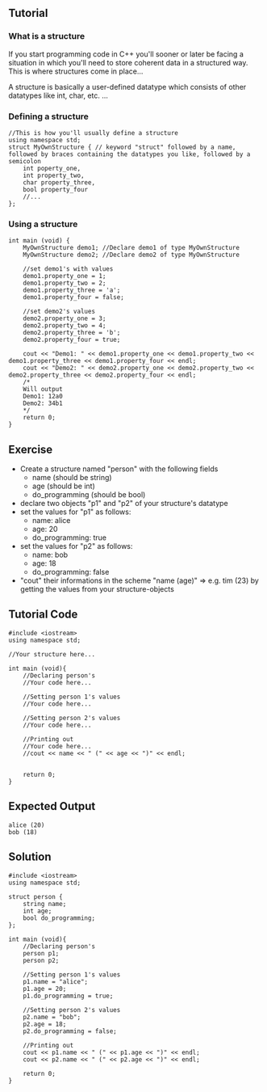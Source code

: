 Tutorial
--------

###  What is a structure

If you start programming code in C++ you'll sooner or later be facing a situation in which you'll need to store coherent data in a structured way.
This is where structures come in place...

A structure is basically a user-defined datatype which consists of other datatypes like int, char, etc. ...

### Defining a structure
    //This is how you'll usually define a structure    
    using namespace std;
    struct MyOwnStructure { // keyword "struct" followed by a name, followed by braces containing the datatypes you like, followed by a semicolon
        int poperty_one,
        int property_two,
        char property_three,
        bool property_four
        //...
    };

### Using a structure 
    int main (void) {
        MyOwnStructure demo1; //Declare demo1 of type MyOwnStructure
        MyOwnStructure demo2; //Declare demo2 of type MyOwnStructure

        //set demo1's with values
        demo1.property_one = 1;
        demo1.property_two = 2;
        demo1.property_three = 'a';
        demo1.property_four = false;

        //set demo2's values
        demo2.property_one = 3;
        demo2.property_two = 4;
        demo2.property_three = 'b';
        demo2.property_four = true;

        cout << "Demo1: " << demo1.property_one << demo1.property_two << demo1.property_three << demo1.property_four << endl;
        cout << "Demo2: " << demo2.property_one << demo2.property_two << demo2.property_three << demo2.property_four << endl;
        /*
        Will output
        Demo1: 12a0
        Demo2: 34b1
        */
        return 0;
    }


Exercise
--------

- Create a structure named "person" with the following fields
  - name (should be string)
  - age (should be int)
  - do_programming (should be bool)
- declare two objects "p1" and "p2" of your structure's datatype
- set the values for "p1" as follows:
    - name: alice
    - age: 20
    - do_programming: true
- set the values for "p2" as follows:
    - name: bob
    - age: 18
    - do_programming: false
- "cout" their informations in the scheme "name (age)" => e.g. tim (23) by getting the values from your structure-objects


Tutorial Code
-------------

    #include <iostream>
    using namespace std;
    
    //Your structure here...

    int main (void){
        //Declaring person's
        //Your code here...

        //Setting person 1's values
        //Your code here...

        //Setting person 2's values
        //Your code here...

        //Printing out
        //Your code here...
        //cout << name << " (" << age << ")" << endl;
        

        return 0;
    }

Expected Output
---------------

    
    alice (20)
    bob (18)
    


Solution
--------

    #include <iostream>
    using namespace std;
    
    struct person { 
        string name;
        int age;
        bool do_programming;
    };

    int main (void){
        //Declaring person's
        person p1;
        person p2;

        //Setting person 1's values
        p1.name = "alice";
        p1.age = 20;
        p1.do_programming = true;

        //Setting person 2's values
        p2.name = "bob";
        p2.age = 18;
        p2.do_programming = false;

        //Printing out
        cout << p1.name << " (" << p1.age << ")" << endl;
        cout << p2.name << " (" << p2.age << ")" << endl;

        return 0;
    }


